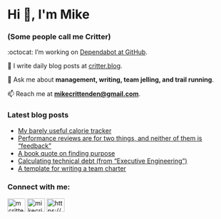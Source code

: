 # Hi 👋, I'm Mike
### (Some people call me Critter)

:octocat: I’m working on [Dependabot at GitHub](https://github.com/features/security).

📝 I write daily blog posts at [critter.blog](https://critter.blog).

💬 Ask me about **management, writing, team jelling, and trail running**.

📫 Reach me at **mikecrittenden@gmail.com**.

### Latest blog posts
<!-- BLOG-POST-LIST:START -->
- [My barely useful calorie tracker](https://critter.blog/2024/12/02/my-barely-useful-calorie-tracker/)
- [Performance reviews are for two things, and neither of them is “feedback”](https://critter.blog/2024/10/23/performance-reviews-are-for-two-things-and-neither-of-them-is-feedback/)
- [A book quote on finding purpose](https://critter.blog/2024/09/03/a-book-quote-on-finding-purpose/)
- [Calculating technical debt &lpar;from “Executive Engineering”&rpar;](https://critter.blog/2024/07/26/calculating-technical-debt-from-executive-engineering/)
- [A template for writing a team charter](https://critter.blog/2024/07/24/a-template-for-writing-a-team-charter/)
<!-- BLOG-POST-LIST:END -->

<h3 align="left">Connect with me:</h3>
<p align="left">
<a href="https://twitter.com/mcrittenden" target="blank"><img align="center" src="https://raw.githubusercontent.com/rahuldkjain/github-profile-readme-generator/master/src/images/icons/Social/twitter.svg" alt="mcrittenden" height="30" width="40" /></a>
<a href="https://linkedin.com/in/mikecrittenden" target="blank"><img align="center" src="https://raw.githubusercontent.com/rahuldkjain/github-profile-readme-generator/master/src/images/icons/Social/linked-in-alt.svg" alt="mikecrittenden" height="30" width="40" /></a>
<a href="https://critter.blog/feed/" target="blank"><img align="center" src="https://raw.githubusercontent.com/rahuldkjain/github-profile-readme-generator/master/src/images/icons/Social/rss.svg" alt="https://critter.blog/feed/" height="30" width="40" /></a>
</p>

